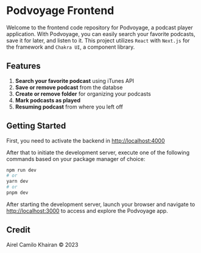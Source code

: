 # Podvoyage Frontend

Welcome to the frontend code repository for Podvoyage, a podcast player application. With Podvoyage, you can easily search your favorite podcasts, save it for later, and listen to it. This project utilizes `React` with `Next.js` for the framework and `Chakra UI`, a component library.

## Features
1. **Search your favorite podcast** using iTunes API
2. **Save or remove podcast** from the databse
3. **Create or remove folder** for organizing your podcasts
4. **Mark podcasts as played**
5. **Resuming podcast** from where you left off

## Getting Started

First, you need to activate the backend in [http://localhost:4000](http://localhost:4000)

After that to initiate the development server, execute one of the following commands based on your package manager of choice:

```bash
npm run dev
# or
yarn dev
# or
pnpm dev
```

After starting the development server, launch your browser and navigate to [http://localhost:3000](http://localhost:3000) to access and explore the Podvoyage app.

## Credit
Airel Camilo Khairan © 2023